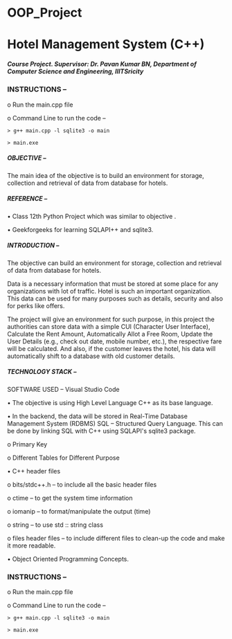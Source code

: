 # OOP_Project

# Hotel Management System (C++)

##### Course Project. Supervisor: Dr. Pavan Kumar BN, Department of Computer Science and Engineering, IIITSricity

### INSTRUCTIONS –

  o	Run the main.cpp file
  
  o	Command Line to run the code –
  
  	> g++ main.cpp -l sqlite3 -o main
    
  	> main.exe
    
    
##### OBJECTIVE –
The main idea of the objective is to build an environment for storage, collection and retrieval of data from database for hotels. 

##### REFERENCE –
  •	Class 12th Python Project which was similar to objective .

  •	Geekforgeeks for learning SQLAPI++ and sqlite3.

##### INTRODUCTION –
The objective can build an environment for storage, collection and retrieval of data from database for hotels.

Data is a necessary information that must be stored at some place for any organizations with lot of traffic. Hotel is such an important organization. This data can be used for many purposes such as details, security and also for perks like offers.

The project will give an environment for such purpose, in this project the authorities can store data with a simple CUI (Character User Interface), Calculate the Rent Amount, Automatically Allot a Free Room, Update the User Details (e.g., check out date, mobile number, etc.), the respective fare will be calculated. And also, if the customer leaves the hotel, his data will automatically shift to a database with old customer details.

##### TECHNOLOGY STACK – 
SOFTWARE USED – Visual Studio Code

•	The objective is using High Level Language C++ as its base language.

•	In the backend, the data will be stored in Real-Time Database Management System (RDBMS) SQL – Structured Query Language. This can be done by linking SQL with C++ using SQLAPI's sqlite3 package.

  o	Primary Key
  
  o	Different Tables for Different Purpose
  
•	C++ header files

   o	bits/stdc++.h – to include all the basic header files
  
   o	ctime – to get the system time information
  
   o	iomanip – to format/manipulate the output (time) 
  
   o	string – to use std :: string class
  
   o	files header files – to include different files to clean-up the code and make it more readable.
  
•	Object Oriented Programming Concepts.

### INSTRUCTIONS –
   o	Run the main.cpp file
  
   o	Command Line to run the code –
  
  	> g++ main.cpp -l sqlite3 -o main
    
  	> main.exe
